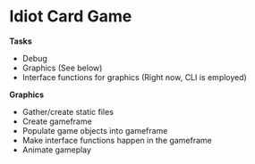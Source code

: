 Idiot Card Game
===============

**Tasks**
* Debug
* Graphics (See below)
* Interface functions for graphics (Right now, CLI is employed)

**Graphics**
* Gather/create static files
* Create gameframe
* Populate game objects into gameframe
* Make interface functions happen in the gameframe
* Animate gameplay
